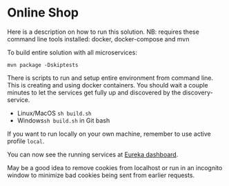 # Online Shop

Here is a description on how to run this solution. NB: requires these command line tools installed: docker, docker-compose and mvn

To build entire solution with all microservices:
```
mvn package -Dskiptests
```

There is scripts to run and setup entire environment from command line. This is creating and using docker containers. You should wait a couple minutes to let the services get fully up and discovered by the discovery-service.
* Linux/MacOS ``sh build.sh``
* Windows`sh build.sh` in Git bash

If you want to run locally on your own machine, remember to use active profile `local`.

You can now see the running services at [Eureka dashboard](http://localhost:8761).

May be a good idea to remove cookies from localhost or run in an incognito window to minimize bad cookies being sent from earlier requests.